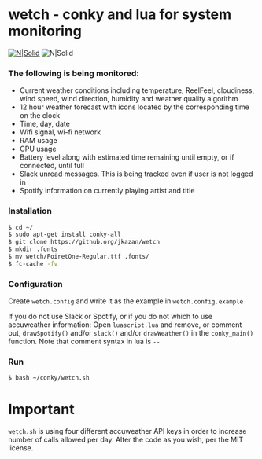 # wetch - conky and lua for system monitoring
[![N|Solid](https://i.imgur.com/OQfwIqf.jpg)](https://i.imgur.com/OQfwIqf.jpg)
![N|Solid](https://img.shields.io/badge/Debian-Tested-green.svg?longCache=true&style=popout-square)
### The following is being monitored: 

- Current weather conditions including temperature, ReelFeel,
  cloudiness, wind speed, wind direction, humidity and weather quality
  algorithm
- 12 hour weather forecast with icons located by the corresponding
  time on the clock
- Time, day, date
- Wifi signal, wi-fi network
- RAM usage
- CPU usage
- Battery level along with estimated time remaining until empty, or if
  connected, until full
- Slack unread messages. This is being tracked even if user is not logged in
- Spotify information on currently playing artist and title


### Installation
```sh
$ cd ~/
$ sudo apt-get install conky-all
$ git clone https://github.org/jkazan/wetch
$ mkdir .fonts
$ mv wetch/PoiretOne-Regular.ttf .fonts/
$ fc-cache -fv
```

### Configuration
Create `wetch.config` and write it as the example in `wetch.config.example`

If you do not use Slack or Spotify, or if you do not which to use
accuweather information: Open `luascript.lua` and remove, or comment
out, `drawSpotify()` and/or `slack()` and/or `drawWeather()` in the
`conky_main()` function. Note that comment syntax in lua is `--`

### Run
```sh
$ bash ~/conky/wetch.sh
```

# Important
`wetch.sh` is using four different accuweather API keys in order to
increase number of calls allowed per day. Alter the code as you wish,
per the MIT license.
